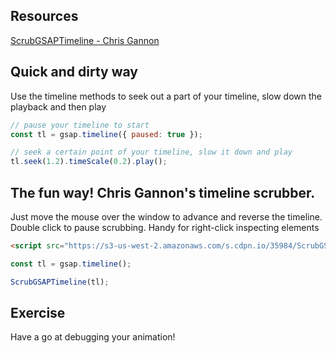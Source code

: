 ## Resources

[ScrubGSAPTimeline - Chris Gannon](https://github.com/chrisgannon/ScrubGSAPTimeline)

## Quick and dirty way <!-- {docsify-ignore} -->

Use the timeline methods to seek out a part of your timeline, slow down the playback and then play

```js
// pause your timeline to start
const tl = gsap.timeline({ paused: true });

// seek a certain point of your timeline, slow it down and play
tl.seek(1.2).timeScale(0.2).play();
```

## The fun way! Chris Gannon's timeline scrubber. <!-- {docsify-ignore} -->

Just move the mouse over the window to advance and reverse the timeline.
Double click to pause scrubbing. Handy for right-click inspecting elements

```html
<script src="https://s3-us-west-2.amazonaws.com/s.cdpn.io/35984/ScrubGSAPTimeline.js" />
```

```js
const tl = gsap.timeline();

ScrubGSAPTimeline(tl);
```

## Exercise

Have a go at debugging your animation!
